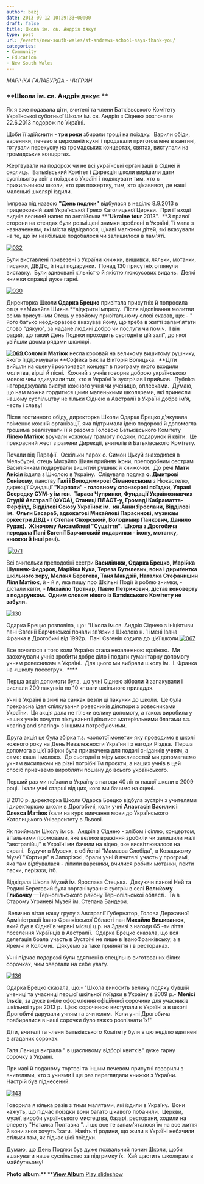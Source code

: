 ```yaml
---
author: bazj
date: 2013-09-12 10:29:33+00:00
draft: false
title: Школа ім. св. Андрія дякує
type: post
url: /events/new-south-wales/st-andrews-school-says-thank-you/
categories:
- Community
- Education
- New South Wales
---
```


_МАРІЧКА ГАЛАБУРДА - ЧИГРИН_


### **Школа ім. св. Андрія дякує **


Як я вже подавала діти, вчителі та члени Батківьського Комітету Української суботньої Школи ім. св. Андрія з Сіднею розпочали 22.6.2013 подорож по Україні.  

Щоби її здійснити **- три роки** збирали гроші на поїздку.  Варили обіди, вареники, печево в церковній кухні і продавали приготовлене в кантині, готували перекуску на громадських концертах, святах, виступали на громадських концертах.  

Жертвували на подорож чи не всі українські організації в Сіднеї й околиць.  Батьківський Комітет і Дирекція школи вирішили дати суспільству звіт з поїздки в Україні і подякувати тим, хто є прихильником школи, хто дав пожертву, тим, хто цікавився, де наші маленькі школярі їздили.  

Імпреза під назвою **"День подяки"** відбулася в неділю 8.9.2013 в прицерковній залі Української Греко Католицької Церкви.  При її вході виднів великий напис по англійськи **"****Ukraine**** ****tour**** 2013".  **З правої сторони на стендах були розміщені знимки зроблені в Україні, її мапа з назначенням, які міста відвідалося, цікаві малюнки дітей, які вказували на те, що їм найбільше подобалося чи залишилося в пам'яті.  

[![032](http://www.ozeukes.com/wp-content/uploads/2013/09/032.jpg)
](http://www.ozeukes.com/wp-content/uploads/2013/09/032.jpg)

Були виставлені привезені з України книжки, вишивки, ляльки, мотанки, писанки, ДВД’с, й інші подарунки.  Понад 130 присутніх оглянули виставку.  Були здивовані кількістю й якістю люксусових видань.  Деякі книжки справді дуже гарні.

[![030](http://www.ozeukes.com/wp-content/uploads/2013/09/030.jpg)
](http://www.ozeukes.com/wp-content/uploads/2013/09/030.jpg)

Директорка Школи **Одарка Брецко** привітала присутніх й попросила отця **Михайла Шияна **відкрити імпрезу.  Після відспівання молитви всіма присутніми Отець у свойому привітальному слові сказав, що: - " його батько неодноразово вказував йому, що треба в житті запам'ятати слово "дякую", за надане людині добро чи послуги чи поміч.  І він радий, що такий День Подяки проходить сьогодні в цій залі", до якої увійшли двома рядами школярі.  

**[![069](http://www.ozeukes.com/wp-content/uploads/2013/09/069.jpg)
](http://www.ozeukes.com/wp-content/uploads/2013/09/069.jpg)Соломія Матіюк** несла коровай на великому вишитому рушнику, якого підтримували **Софійка Бик та Вікторія Волицька.  **Діти вийшли на сцену і розпочався концерт в програму якого входили молитва, вірші й пісні.  Кожний з учнів говорив доброю українською мовою чим здивували тих, хто в Україні їх зустрічав і приймав.  Публіка нагороджувала виступ кожного учня чи ученицю, оплесками.  Думаю, що нам можна гордитися цими маленькими школярами, які принесли нашому суспільцтву не тільки Сіднею а Австралії в Україні добре ім'я, честь і славу!

Після гостинного обіду, директорка Школи Одарка Брецко д'якувала поіменно кожній організації, яка підтримала ідею подорожі й допомогла грошима реалізувати її й разом з Головою Батьківського Комітету **Лілею Матіюк** вручали кожному грамоту подяки, подарунок й квіти.  Це прекрасний жест з рамени Дирекції, вчителів й Батьківського Комітету.

Почали від Парафії.  Оскільки парох о. Симон Цькуй знаходився в Мельбурні, отець Михайло Шиян прийняв ікони, преподобним сестрам Василіянкам подарували вишитий рушник й книжочки.  До речі **Мати Анісія** їздила з Школою в Україну.  Слідувала подяка **о. Дмитрові Сенівому**, панству **Галі і Володимирові Сімановським** з Нюкастелю, дирекції Фундації **"Карпати" - головному спонзорові поїздки, Управі Осередку СУМ-у ім ген.  Тараса Чупринки, Фундації Українознавчих Студій Австралії (ФУСА), Станиці ПЛАСТ-у, Громаді Кабраматта-Ферфілд, Відділові Союзу Українок ім.  кн.Анни Ярослани, Відділові ім.  Ольги Басараб, адвокатові Михайлові Парасинові, музикам оркестри ДВД - ( Степан Сікорський, Володимир Панкович, Данило Рудак).  Жіночому Ансамблеві "Суцвіття".  Школа з Дрогобича передала Пані Євгенії Барчинській подаринки - ікону, мотанку, книжки й інші речі).**

 [![071](http://www.ozeukes.com/wp-content/uploads/2013/09/071.jpg)
](http://www.ozeukes.com/wp-content/uploads/2013/09/071.jpg)

Всі вчительки преподобні сестри **Василіянки, Одарка Брецко, Марійка Шушняк-Федоров, Марійка Кука, Тереза Бутилевич, вона і дириґентка шкільного хору, Меланя Берегова, Таня Мандзій, Наталка Стефанишин Ліля Матіюк,** й - й я, яка пишу про Шкільні Події й роблю знимки, - дістали квіти, - **Михайло Тротнар, Павло Петрикович, **дістав коноверту з подарунком.  Одним словом нікого із Батківського Комітету не забули.****

[![130](http://www.ozeukes.com/wp-content/uploads/2013/09/130.jpg)
](http://www.ozeukes.com/wp-content/uploads/2013/09/130.jpg)

Одарка Брецко розповіла, що: "Школа ім.св. Андрія Сіднею з ініціятиви пані Євгенії Барчинської почали зв’язки з Школою н. 1 імені Івана Франка в Дрогобичі від 1992р.  Пані Євгенія ходила до цієї школи.[![067](http://www.ozeukes.com/wp-content/uploads/2013/09/067.jpg)
](http://www.ozeukes.com/wp-content/uploads/2013/09/067.jpg)

Все почалося з того коли Україна стала незалежною країною.  Ми заохочували учнів зробити добре діло і подати гуманітарну допомогу учням ровесникам в Україні.  Для цього ми вибрали школу ім.  І. Франка на «школу посестру».  ****

Перша акція допомоги була, що учні Сіднею зібрали й запакували і вислали 200 пакунків по 10 кг ваги шкільного приладдя.  

Учні в Україні в зимі на санках везли ці пакунки до школи.  Це була прекрасна ідея спілкування ровесників діяспори з ровесниками України.  Ця акція дала не тільки велику допомогу, а також виробила у наших учнів почуття піклування і ділитися матеріяльними благами т.з. «caring and sharing» з іншими потребуючими.

Друга акція це була збірка т.з. «золотої монети» яку проводимо в школі кожного року на День Незалежности України і з нагоди Різдва.  Перша допомога з цієї збірки була призначена для подачі сніданків учням, а саме: каша і молоко.  До сьогодні в міру можливостей ми допомагаємо учням висилаючи на різні потрібні їм проєкти, а наших учнів в цей спосіб привчаємо виробляти пошану до всього українського.

Перший раз ми поїхали в Україну з нагоди 40 ліття нашої школи в 2009 році.  Їхали учні старші від цих, кого ми бачимо на сцені.

В 2010 р. директорка Школи Одарка Брецко відбула зустріч з учителями і директоркою школи в Дрогобичі, коли учні **Анастасія Василик і Олекса Матіюк** їхали на курс вивчання мови до Українського Католицького Університету в Львові.

Як приймали Школу ім св.  Андрія з Сіднею - хлібом і сіллю, концертом, вітальними промовами, яке велике вражіння зробили чи залишили малі "австралійці" в Україні ми бачили на відео, яке висвітлювалося на екрані.  Будучи в Музеях, в обійстві "Мамаєва Слобіда", в Козацькому Музеї "Хортиця" в Запоріжжі, брали учні й вчителі участь у програмі, яка там відбувалася - ліпили вареники, вчилися робити мотанки, пекти паски, періжки, ітб.

Відвідала Школа Музей ім. Ярослава Стецька.  Дякуючи панові Ней та Родині Береговий була зорганізування зустріч в селі **Вели́кому Глибочку** —Тернопільського району Тернопільської області.  Та в Старому Угриневі Музей ім. Степана Бандери.

 Велично вітав нашу групу з Австралії Ґубернатор, Голова Державної Адміністрації Івано Франківської Області пан **Михайло Вишиванюк**, який був в Сіднеї в червні місяці ц.р. на Здвизі з нагоди 65 -ти ліття поселення Українців в Австралії.  Одарка Брецко сказала, що вся делеґація брала участь в Зустрічі не лише в ІваноФранківську, а в Яремчі й Коломиї.  Дякуємо за таке прийняття і в ресторанах.

Учні підчас подорожі були вдягнені в спецільно виготованих білих сорочках, чим звертали на себе увагу.  

[![136](http://www.ozeukes.com/wp-content/uploads/2013/09/136.jpg)
](http://www.ozeukes.com/wp-content/uploads/2013/09/136.jpg)

Одарка Брецко сказала, що:- "Школа виносить велику подяку бувшій учениці та учасниці першої шкільної поїздки в Україну в 2009 р.- **Мелісі Ільків**, за дуже вміле оформлення офіційнної сорочини для учасників шкільної тури 2013 р.  Цією сорочиною виступали в Україні а в школі Дрогобичі дарували учням та вчителям.  Коли учні Дрогобича повбиралися в наші сорочки було тяжко розпізнати їх!"

Діти, вчителі та члени Батьківського Комітету були в цю неділю вдягнені в згаданих сороках.

Галя Ланиця виграла " в щасливому відборі квитків" дуже гарну сорочку з Україні.  

При каві й поданому тортові та іншим печевом присутні говорили з вчителями, хто з учнями і ще раз переглядали книжки з України.  Настрій був піднесений.  

[![143](http://www.ozeukes.com/wp-content/uploads/2013/09/143.jpg)
](http://www.ozeukes.com/wp-content/uploads/2013/09/143.jpg)

Говорила я кілька разів з тими малятами, які їздили в Україну.  Вони кажуть, що підчас поїздки вони багато цікавого побачили.  Церкви, музеї, вироби укрaїнського мистецтва, базарі, ресторани, ходили на оперету "Наталка Полтавка "...і що все те запам'яталося їм на все життя й вони знов хочуть їхати.  Навіть ті родини, що жили в Україні небачили стільки там, як підчас цієї поїздки.

Думаю, що День Подяки був дуже похвальний почин Школи, щоби вшанувати наше суспільство за підтримку їх.  Хай щастить школярам в майбутньому! 



**Photo album:****
**[**View Album**](https://picasaweb.google.com/lh/sredir?uname=103027822885947798979&target=ALBUM&id=5921579969486586897&authkey=Gv1sRgCJzxtJfM7KzeFw&feat=email)
[Play slideshow](https://picasaweb.google.com/lh/sredir?uname=103027822885947798979&target=ALBUM&id=5921579969486586897&authkey=Gv1sRgCJzxtJfM7KzeFw&feat=email&mode=SLIDESHOW)
